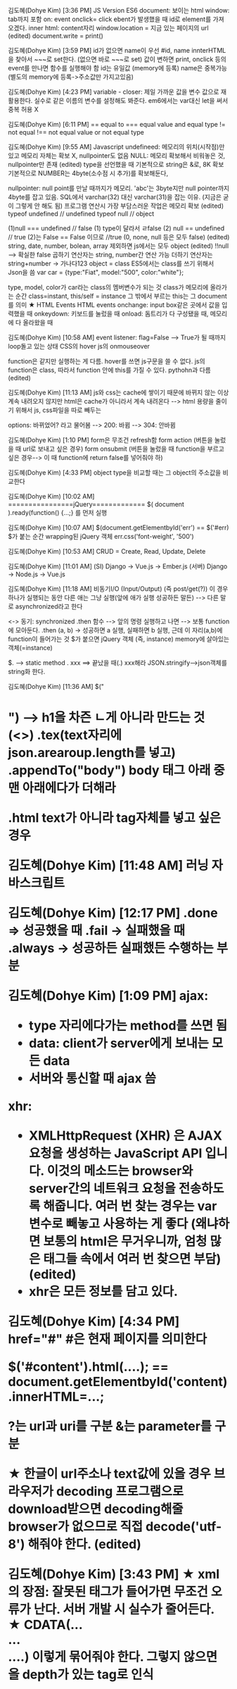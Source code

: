 김도혜(Dohye Kim) [3:36 PM]
JS Version ES6
document: 보이는 html
window: tab까지 포함
on: event
onclick= click ebent가 발생했을 때
id로 element를 가져오겠다.
inner html: content자리
window.location = 지금 있는 페이지의 url (edited) 
document.write = print()

김도혜(Dohye Kim) [3:59 PM]
id가 없으면 name이 우선
#id, name
innterHTML을 찾아서 ~~~로 set한다. (없으면 바로 ~~~로 set)
값이 변하면 print, onclick 등의 event를 만나면 함수를 실행해야 함
id는 유일값 (memory에 등록)
name은 중복가능 (별도의 memory에 등록->주소값만 가지고있음)

김도혜(Dohye Kim) [4:23 PM]
variable - closer: 제일 가까운 값을 변수 값으로 재활용한다. 실수로 같은 이름의 변수를 설정해도 봐준다.
em6에서는 var대신 let을 써서 중복 허용 X

김도혜(Dohye Kim) [6:11 PM]
==    equal to
===    equal value and equal type
!=    not equal
!==    not equal value or not equal type

김도혜(Dohye Kim) [9:55 AM]
Javascript
undefineed: 메모리의 위치(시작점)만 있고 메모리 자체는 확보 X, nullpointer도 없음
NULL: 메모리 확보해서 비워놓은 것, nullpointer만 존재 (edited) 
type을 선언했을 때
기본적으로 string은 &로, 8K 확보
기본적으로 NUMBER는 4byte(소수점 시 추가)를 확보해둔다,

nullpointer: null point를 만날 때까지가 메모리. 'abc'는 3byte지만 null pointer까지 4byte를 잡고 있음. SQL에서 varchar(32) 대신 varchar(31)을 잡는 이유. (지금은 굳이 그렇게 안 해도 됨)
프로그램 연산시 가장 부담스러운 작업은 메모리 확보 (edited) 
typeof undefined           // undefined
typeof null                // object

(1)null === undefined         // false
(1) type이 달라서 ㄹfalse
(2) null == undefined          // true
(2)는 False == False 이므로 //true (0, none, null 등은 모두 false) (edited) 
string, date, number, bolean, array 제외하면 js에서는 모두 object (edited) 
!!null --> 확실한 false
곱하기 연산자는 string, number간 연산 가능
더하기 연산자는 string+number -> 가나다123
object = class
ES5에서는 class를 쓰기 위해서 Json을 씀
var car = {type:"Fiat", model:"500", color:"white"};

type, model, color가 car라는 class의 멤버변수가 되는 것
class가 메모리에 올라가는 순간 class=instant, this/self = instance
그 밖에서 부르는 this는 그 document를 의미
★ HTML Events
HTML events
onchange: input box같은 곳에서 값을 입력했을 때
onkeydown: 키보드를 눌렀을 때
onload: 돔트리가 다 구성됐을 때, 메모리에 다 올라왔을 때

김도혜(Dohye Kim) [10:58 AM]
event listener: flag=False --> True가 될 때까지 loop돌고 있는 상태
CSS의 hover
js의 onmouseover

function은 같지만 실행하는 게 다름. hover를 쓰면 js구문을 쓸 수 없다.
js의 function은 class, 따라서 function 안에 this를 가질 수 있다.  pythohn과 다름 (edited) 

김도혜(Dohye Kim) [11:13 AM]
js와  css는 cache에 쌓이기 때문에 바뀌지 않는 이상 계속 내려오지 않지만 html은 cache가 아니라서 계속 내려온다 --> html 용량을 줄이기 위해서 js, css파일을 따로 빼두는

options: 바뀌었어? 라고 물어봄
--> 200: 바뀜
--> 304: 안바뀜

김도혜(Dohye Kim) [1:10 PM]
form은 무조건 refresh함
form action (버튼을 눌렀을 때 url로 보내고 싶은 경우)
form onsubmit (버튼을 눌렀을 때 function을 부르고 싶은 경우--> 이 때 function에 return false를 넣어줘야 하)

김도혜(Dohye Kim) [4:33 PM]
object type을 비교할 때는 그 object의 주소값을 비교한다

김도혜(Dohye Kim) [10:02 AM]
================jQuery=============
$( document ).ready(function() {...;} 를 먼저 실행

김도혜(Dohye Kim) [10:07 AM]
$(document.getElementbyId('err') == $('#err)
$가 붙는 순간 wrapping된 jQuery 객체
err.css('font-weight', '500')

김도혜(Dohye Kim) [10:53 AM]
CRUD = Create, Read, Update, Delete

김도혜(Dohye Kim) [11:01 AM]
(SI) Django -> Vue.js -> Ember.js
(서버) Django -> Node.js -> Vue.js

김도혜(Dohye Kim) [11:18 AM]
비동기I/O (Input/Output)  (즉 post/get(?))
이 경우
하나가 실행되는 동안 다른 애는 그냥 실행(앞에 애가 실행 성공하든 말든) --> 다른 말로 asynchronized라고 한다

<-> 동기: synchronized
.then 함수 --> 앞의 명령 실행하고 나면 --> 보통 function에 모아둔다.
.then (a, b) -> 성공하면 a 실행, 실패하면 b 실행, 근데 이 자리(a,b)에 function이 들어가는 것
$가 붙으면 jQuery 객체 (즉, instance) memory에 살아있는 객체(=instance)

$. --> static method
. xxx ==> 끝났을 때(.) xxx해라
JSON.stringify-->json객체를 string화 한다.

김도혜(Dohye Kim) [11:36 AM]
$("<h1>") --> h1을 차즌 ㄴ게 아니라 만드는 것 (<>)
.tex(text자리에 json.arearoup.length를 넣고)
.appendTo("body") body 태그  아래 중 맨 아래에다가 더해라

.html text가 아니라 tag자체를 넣고 싶은 경우

김도혜(Dohye Kim) [11:48 AM]
러닝 자바스크립트

김도혜(Dohye Kim) [12:17 PM]
.done => 성공했을 때
.fail -> 실패했을 때
.always -> 성공하든 실패했든 수행하는 부분

김도혜(Dohye Kim) [1:09 PM]
ajax:
- type 자리에다가는 method를 쓰면 됨
- data: client가 server에게 보내는 모든 data
- 서버와 통신할 때 ajax 씀

xhr:
- XMLHttpRequest (XHR) 은 AJAX 요청을 생성하는 JavaScript API 입니다. 이것의 메소드는 browser와 server간의 네트워크 요청을 전송하도록 해줍니다.
여러 번 찾는 경우는 var 변수로 빼놓고 사용하는 게 좋다 (왜냐하면 보통의 html은 무거우니까, 엄청 많은 태그들 속에서 여러 번 찾으면 부담) (edited) 
- xhr은 모든 정보를 담고 있다.

김도혜(Dohye Kim) [4:34 PM]
href="#" #은 현재 페이지를 의미한다

$('#content').html(....);
== document.getElementbyId('content).innerHTML=...;

?는  url과 uri를 구분
&는 parameter를 구분

★ 한글이 url주소나 text값에 있을 경우 브라우저가 decoding
프로그램으로 download받으면 decoding해줄 browser가 없으므로 직접 decode('utf-8') 해줘야 한다. (edited) 

김도혜(Dohye Kim) [3:43 PM]
★ xml의 장점: 잘못된 태그가 들어가면 무조건 오류가 난다. 서버 개발 시 실수가 줄어든다.
★ CDATA(... <br> ... <br> ....) 이렇게 묶어줘야 한다. 그렇지 않으면 <br>을 depth가 있는 tag로 인식
